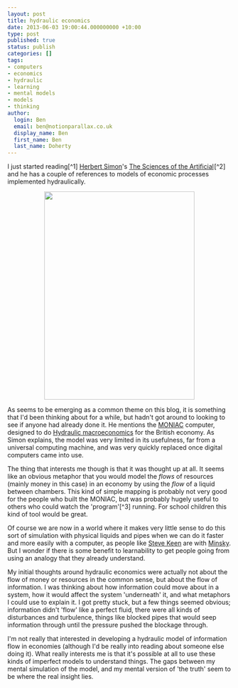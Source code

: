 ```yaml
---
layout: post
title: hydraulic economics
date: 2013-06-03 19:00:44.000000000 +10:00
type: post
published: true
status: publish
categories: []
tags:
- computers
- economics
- hydraulic
- learning
- mental models
- models
- thinking
author:
  login: Ben
  email: ben@notionparallax.co.uk
  display_name: Ben
  first_name: Ben
  last_name: Doherty
---
```

<p>I just started reading[^1] <a href="http://en.wikipedia.org/wiki/Herbert_A._Simon">Herbert Simon</a>'s <a href="http://www.amazon.com/gp/product/0262691914/ref=as_li_ss_tl?ie=UTF8&amp;camp=1789&amp;creative=390957&amp;creativeASIN=0262691914&amp;linkCode=as2&amp;tag=notioparal-20">The Sciences of the Artificial</a><img style="border: none !important; margin: 0px !important;" alt="" src="{{ site.baseurl }}/assets/ir?t=notioparal-20&amp;l=as2&amp;o=1&amp;a=0262691914" width="1" height="1" border="0" />[^2] and he has a couple of references to models of economic processes implemented hydraulically.</p>
<p style="text-align: center;"><img class="aligncenter" alt="" src="{{ site.baseurl }}/assets/Phillips_and_MONIAC_LSE.jpg" width="338" height="468" /></p>
<p>As seems to be emerging as a common theme on this blog, it is something that I'd been thinking about for a while, but hadn't got around to looking to see if anyone had already done it. He mentions the <a href="https://en.wikipedia.org/wiki/MONIAC_Computer">MONIAC</a> computer, designed to do <a href="https://en.wikipedia.org/wiki/Hydraulic_macroeconomics">Hydraulic macroeconomics</a> for the British economy. As Simon explains, the model was very limited in its usefulness, far from a universal computing machine, and was very quickly replaced once digital computers came into use.</p>
<p>The thing that interests me though is that it was thought up at all. It seems like an obvious metaphor that you would model the <em>flows</em> of resources  (mainly money in this case) in an economy by using the <em>flow</em> of a liquid between chambers. This kind of simple mapping is probably not very good for the people who built the MONIAC, but was probably hugely useful to others who could watch the 'program'[^3] running. For school children this kind of tool would be great.</p>
<p>Of course we are now in a world where it makes very little sense to do this sort of simulation with physical liquids and pipes when we can do it faster and more easily with a computer, as people like <a title="Steve Keen's Debtwatch - Analysing the Collapse of the Global Debt Bubble" href="http://www.debtdeflation.com/blogs/">Steve Keen</a> are with <a href="http://www.debtdeflation.com/blogs/minsky/">Minsky</a>. But I wonder if there is some benefit to learnability to get people going from using an analogy that they already understand.</p>
<p>My initial thoughts around hydraulic economics were actually not about the flow of money or resources in the common sense, but about the flow of information. I was thinking about how information could move about in a system, how it would affect the system 'underneath' it, and what metaphors I could use to explain it. I got pretty stuck, but a few things seemed obvious; information didn't 'flow' like a perfect fluid, there were all kinds of disturbances and turbulence, things like blocked pipes that would seep information through until the pressure pushed the blockage through.</p>
<p>I'm not really that interested in developing a hydraulic model of information flow in economies (although I'd be really into reading about someone else doing it). What really interests me is that it's possible at all to use these kinds of imperfect models to understand things. The gaps between my mental simulation of the model, and my mental version of 'the truth' seem to be where the real insight lies.</p>

[^1]: not on my reading list, but I think I might have to admit defeat when it comes to <a href="http://www.amazon.com/gp/product/0300188374/ref=as_li_ss_tl?ie=UTF8&amp;camp=1789&amp;creative=390957&amp;creativeASIN=0300188374&amp;linkCode=as2&amp;tag=notioparal-20">The Master and His Emissary</a><img style="border: none !important; margin: 0px !important;" alt="" src="{{ site.baseurl }}/assets/ir?t=notioparal-20&amp;l=as2&amp;o=1&amp;a=0300188374" width="1" height="1" border="0" />, at least until I have a lot more patience and a bigger run up at it.

[^2]: It is really good so far, I'm amazed that I've been able to go this far without someone forcing me to read it!

[^3]: A set of valve settings I'd imagine
